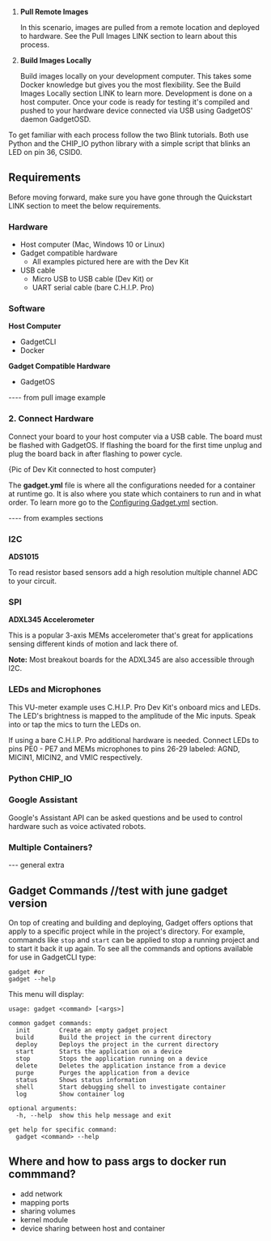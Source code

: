 1. **Pull Remote Images**

	In this scenario, images are pulled from a remote location and deployed to hardware. See the Pull Images LINK section to learn about this process.

2. **Build Images Locally** 

	Build images locally on your development computer. This takes some Docker knowledge but gives you the most flexibility. See the Build Images Locally section LINK to learn more. Development is done on a host computer. Once your code is ready for testing it's compiled and pushed to your hardware device connected via USB using GadgetOS' daemon GadgetOSD. 

To get familiar with each process follow the two Blink tutorials. Both use Python and the CHIP_IO python library with a simple script that blinks an LED on pin 36, CSID0.  

## Requirements

Before moving forward, make sure you have gone through the Quickstart LINK section to meet the below requirements.

### Hardware

* Host computer (Mac, Windows 10 or Linux)
* Gadget compatible hardware
	* All examples pictured here are with the Dev Kit
* USB cable
	* Micro USB to USB cable (Dev Kit) 
	or
	* UART serial cable (bare C.H.I.P. Pro)

### Software

**Host Computer**

* GadgetCLI 
* Docker  

**Gadget Compatible Hardware**

* GadgetOS 


---- from pull image example

### 2. Connect Hardware 

Connect your board to your host computer via a USB cable. The board must be flashed with GadgetOS. If flashing the board for the first time unplug and plug the board back in after flashing to power cycle.
	
{Pic of Dev Kit connected to host computer}

The **gadget.yml** file is where all the configurations needed for a container at runtime go. It is also where you state which containers to run and in what order. To learn more go to the [Configuring Gadget.yml](http://ntc-docs-unstable.surge.sh/gadget.html#configuring-gadget-yml) section.


---- from examples sections

### I2C

**ADS1015**

To read resistor based sensors add a high resolution multiple channel ADC to your circuit.

### SPI

**ADXL345 Accelerometer**

This is a popular 3-axis MEMs accelerometer that's great for applications sensing different kinds of motion and lack there of.

**Note:** Most breakout boards for the ADXL345 are also accessible through I2C.

### LEDs and Microphones
This VU-meter example uses C.H.I.P. Pro Dev Kit's onboard mics and LEDs. The LED's brightness is mapped to the amplitude of the Mic inputs. Speak into or tap the mics to turn the LEDs on. 

If using a bare C.H.I.P. Pro additional hardware is needed. Connect LEDs to pins PE0 - PE7 and MEMs microphones to pins 26-29 labeled: AGND, MICIN1, MICIN2, and VMIC respectively.

### Python CHIP_IO

###  Google Assistant
Google's Assistant API can be asked questions and be used to control hardware such as voice activated robots. 

### Multiple Containers?

--- general extra

## Gadget Commands  //test with june gadget version


On top of creating and building and deploying, Gadget offers options that apply to a specific project while in the project's directory. For example, commands like `stop` and `start` can be applied to stop a running project and to start it back it up again. To see all the commands and options available for use in GadgetCLI type:

```shell
gadget #or 
gadget --help
```

This menu will display:

```shell
usage: gadget <command> [<args>]

common gadget commands: 
  init        Create an empty gadget project 
  build       Build the project in the current directory
  deploy      Deploys the project in the current directory
  start       Starts the application on a device
  stop        Stops the application running on a device
  delete      Deletes the application instance from a device
  purge       Purges the application from a device
  status      Shows status information
  shell       Start debugging shell to investigate container
  log         Show container log

optional arguments:
  -h, --help  show this help message and exit

get help for specific command:
  gadget <command> --help
```


## Where and how to pass args to docker run commmand?

* add network 
* mapping ports
* sharing volumes
* kernel module
* device sharing between host and container
